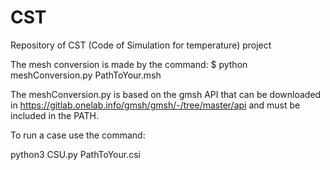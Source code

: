 # CST
Repository of CST (Code of Simulation for temperature) project

The mesh conversion is made by the command: $ python meshConversion.py PathToYour.msh

The meshConversion.py is based on the gmsh API that can be downloaded in https://gitlab.onelab.info/gmsh/gmsh/-/tree/master/api and must be included in the PATH.

To run a case use the command:

python3 CSU.py PathToYour.csi
